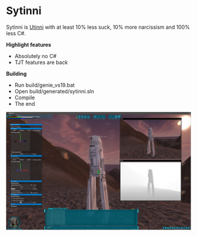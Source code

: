 # Sytinni

Sytinni is [Utinni](https://github.com/ptklatt/Utinni) with at least 10% less suck, 10% more narcissism and 100% less C#.

**Highlight features**
* Absolutely no C#
* TJT features are back

**Building**
* Run build/genie_vs19.bat
* Open build/generated/sytinni.sln
* Compile
* The end

![Screenshot](screenshot2.png)